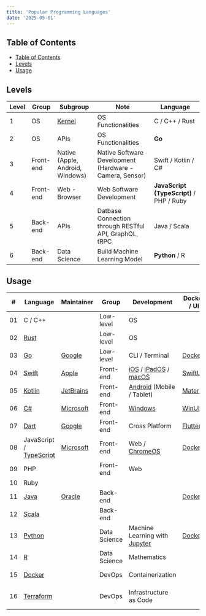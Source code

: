 ```yaml
---
title: 'Popular Programming Languages'
date: '2025-05-01'
---
```


## Table of Contents

- [Table of Contents](#table-of-contents)
- [Levels](#levels)
- [Usage](#usage)

## Levels

| Level | Group     | Subgroup                         | Note                                                    | Language                                 |
| ----- | --------- | -------------------------------- | ------------------------------------------------------- | ---------------------------------------- |
| 1     | OS        | [Kernel][kernel]                 | OS Functionalities                                      | C / C++ / Rust                           |
| 2     | OS        | APIs                             | OS Functionalities                                      | **Go**                                   |
| 3     | Front-end | Native (Apple, Android, Windows) | Native Software Development (Hardware - Camera, Sensor) | Swift / Kotlin / C#                      |
| 4     | Front-end | Web - Browser                    | Web Software Development                                | **JavaScript (TypeScript)** / PHP / Ruby |
| 5     | Back-end  | APIs                             | Datbase Connection through RESTful API, GraphQL, tRPC   | Java / Scala                             |
| 6     | Back-end  | Data Science                     | Build Machine Learning Model                            | **Python** / R                           |

## Usage

| #   | Language                                 | Maintainer             | Group        | Development                                                      | Docker / UI                  | Note                          |
| --- | ---------------------------------------- | ---------------------- | ------------ | ---------------------------------------------------------------- | ---------------------------- | ----------------------------- |
| 01  | C / C++                                  |                        | Low-level    | OS                                                               |                              | Most Popular                  |
| 02  | [Rust][rust]                             |                        | Low-level    | OS                                                               |                              | Best for Memory               |
| 03  | [Go][go]                                 | [Google][google]       | Low-level    | CLI / Terminal                                                   | [Docker][docker-hub-golang]  | Easiest to Use                |
| 04  | [Swift][apple-swift]                     | [Apple][apple]         | Front-end    | [iOS][apple-ios] / [iPadOS][apple-ipados] / [macOS][apple-macos] | [SwiftUI][apple-swiftui]     | Closed EcoSytem               |
| 05  | [Kotlin][jetbrains-kotlin]               | [JetBrains][jetbrains] | Front-end    | [Android][google-android] (Mobile / Tablet)                      | [Material][google-material]  | Most Popular for Mobile       |
| 06  | [C#][ms-csharp]                          | [Microsoft][ms]        | Front-end    | [Windows][ms-windows]                                            | [WinUI][ms-winui]            | Most Popular for Desktop      |
| 07  | [Dart][dart]                             | [Google][google]       | Front-end    | Cross Platform                                                   | [Flutter][flutter]           |                               |
| 08  | JavaScript / [TypeScript][ms-typescript] | [Microsoft][ms]        | Front-end    | Web / [ChromeOS][google-chromeos]                                | [Docker][docker-hub-node]    | Most Accessible               |
| 09  | PHP                                      |                        | Front-end    | Web                                                              |                              |                               |
| 10  | Ruby                                     |                        |              |                                                                  |                              |                               |
| 11  | [Java][oracle-java]                      | [Oracle][oracle]       | Back-end     |                                                                  | [Docker][docker-hub-openjdk] | Best for Enterprise           |
| 12  | [Scala][scala]                           |                        | Back-end     |                                                                  |                              |                               |
| 13  | [Python][python]                         |                        | Data Science | Machine Learning with [Jupyter][jupyter]                         | [Docker][docker-hub-python]  | Best for Machine Learning     |
| 14  | [R][r]                                   |                        | Data Science | Mathematics                                                      |                              | Best for Statistics           |
| 15  | [Docker][docker]                         |                        | DevOps       | Containerization                                                 |                              | Best for Deployment           |
| 16  | [Terraform][terraform]                   |                        | DevOps       | Infrastructure as Code                                           |                              | Best for Cloud Infrastructure |

[apple]: https://www.apple.com/
[apple-ios]: https://www.apple.com/ios/
[apple-ipados]: https://www.apple.com/ipados/ipados-18/
[apple-macos]: https://www.apple.com/macos/
[apple-swift]: https://www.swift.org/
[apple-swiftui]: https://developer.apple.com/xcode/swiftui/
[dart]: https://dart.dev/
[docker]: https://www.docker.com/
[docker-hub-golang]: https://hub.docker.com/_/golang/
[docker-hub-node]: https://hub.docker.com/_/node/
[docker-hub-openjdk]: https://hub.docker.com/_/openjdk
[docker-hub-python]: https://hub.docker.com/_/python/
[flutter]: https://flutter.dev/
[go]: https://go.dev/
[google]: https://www.google.com/
[google-android]: https://www.android.com/
[google-chromeos]: https://chromeos.google/
[google-material]: https://m3.material.io/
[jetbrains]: https://jetbrains.com/
[jetbrains-kotlin]: https://kotlinlang.org/
[jupyter]: https://jupyter.org/
[kernel]: https://www.kernel.org/
[ms]: https://www.microsoft.com/
[ms-csharp]: https://learn.microsoft.com/en-us/dotnet/csharp/
[ms-typescript]: https://www.typescriptlang.org/
[ms-windows]: https://www.microsoft.com/en-us/windows/
[ms-winui]: https://learn.microsoft.com/vi-vn/windows/apps/winui/
[oracle]: https://www.oracle.com/
[oracle-java]: https://www.java.com/
[python]: https://www.python.org/
[r]: https://www.r-project.org/
[rust]: https://www.rust-lang.org/
[scala]: https://www.scala-lang.org/
[terraform]: https://developer.hashicorp.com/terraform
